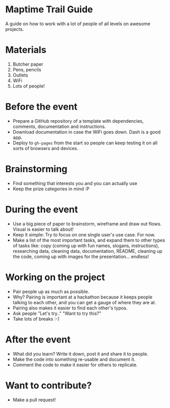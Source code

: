 # Maptime Trail Guide 

A guide on how to work with a lot of people of all levels on awesome projects.


# Materials
1. Butcher paper
2. Pens, pencils
3. Outlets
4. WiFi
5. Lots of people!

# Before the event
- Prepare a GitHub repository of a template with dependencies, comments, documentation and instructions.
- Download documentation in case the WiFi goes down. Dash is a good app.
- Deploy to `gh-pages` from the start so people can keep testing it on all sorts of browsers and devices.

# Brainstorming
- Find something that interests you and you can actually use
- Keep the prize categories in mind :P

# During the event
- Use a big piece of paper to brainstorm, wireframe and draw out flows. Visual is easier to talk about!
- Keep it simple: Try to focus on one single user's use case. For now.
- Make a list of the most important tasks, and expand them to other types of tasks like: copy (coming up with fun names, slogans, instructions), researching data, cleaning data, documentation, README, cleaning up the code, coming up with images for the presentation... endless!

# Working on the project
- Pair people up as much as possible. 
- Why? Pairing is important at a hackathon because it keeps people talking to each other, and you can get a gauge of where they are at.
- Pairing also makes it easier to find each other's typos.
- Ask people "Let's try.." "Want to try this?"
- Take lots of breaks :-)

# After the event
- What did you learn? Write it down, post it and share it to people.
- Make the code into something re-usable and document it.
- Comment the code to make it easier for others to replicate.

# Want to contribute?
- Make a pull request!